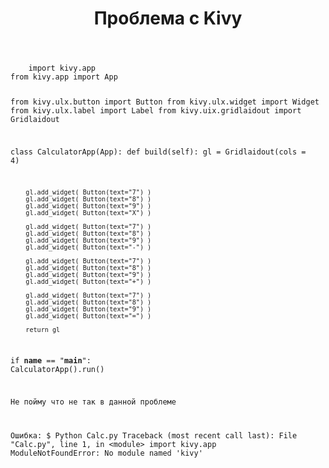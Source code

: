 ﻿---
title: "Проблема с Kivy"
se.owner.user_id: 369119
se.owner.display_name: "Серёжа Макаров"
se.owner.link: "https://ru.meta.stackoverflow.com/users/369119/%d0%a1%d0%b5%d1%80%d1%91%d0%b6%d0%b0-%d0%9c%d0%b0%d0%ba%d0%b0%d1%80%d0%be%d0%b2"
se.link: "https://ru.meta.stackoverflow.com/questions/10115/%d0%9f%d1%80%d0%be%d0%b1%d0%bb%d0%b5%d0%bc%d0%b0-%d1%81-kivy"
se.question_id: 10115
se.post_type: question
se.score: 0
---
<p><div class="snippet" data-lang="js" data-hide="false" data-console="true" data-babel="false">
<div class="snippet-code">
<pre class="snippet-code-html lang-html prettyprint-override"><code>    import kivy.app
from kivy.app import App

from kivy.ulx.button import Button
from kivy.ulx.widget import Widget
from kivy.ulx.label import Label
from kivy.uix.gridlaidout import Gridlaidout

class CalculatorApp(App):
	def build(self):
		gl = Gridlaidout(cols = 4)

		gl.add_widget( Button(text="7") )
		gl.add_widget( Button(text="8") )
		gl.add_widget( Button(text="9") )
		gl.add_widget( Button(text="X") )

		gl.add_widget( Button(text="7") )
		gl.add_widget( Button(text="8") )
		gl.add_widget( Button(text="9") )
		gl.add_widget( Button(text="-") )

		gl.add_widget( Button(text="7") )
		gl.add_widget( Button(text="8") )
		gl.add_widget( Button(text="9") )
		gl.add_widget( Button(text="+") )

		gl.add_widget( Button(text="7") )
		gl.add_widget( Button(text="8") )
		gl.add_widget( Button(text="9") )
		gl.add_widget( Button(text="=") )

		return gl

if __name__ == "__main__":
	CalculatorApp().run()

Не пойму что не так в данной проблеме

Ошибка:
$ Python Calc.py
Traceback (most recent call last):
  File "Calc.py", line 1, in &lt;module&gt;
    import kivy.app
ModuleNotFoundError: No module named 'kivy'</code></pre>
</div>
</div>
</p>
